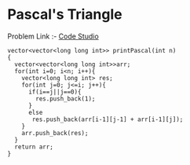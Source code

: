# Pascal's Triangle

Problem Link :- [Code Studio](https://takeuforward.org/data-structure/program-to-generate-pascals-triangle/)

~~~
vector<vector<long long int>> printPascal(int n) 
{
  vector<vector<long long int>>arr;
  for(int i=0; i<n; i++){
    vector<long long int> res;
    for(int j=0; j<=i; j++){
      if(i==j||j==0){
        res.push_back(1);
      }
      else
       res.push_back(arr[i-1][j-1] + arr[i-1][j]);
    }
    arr.push_back(res);
  }
  return arr;
}
~~~
